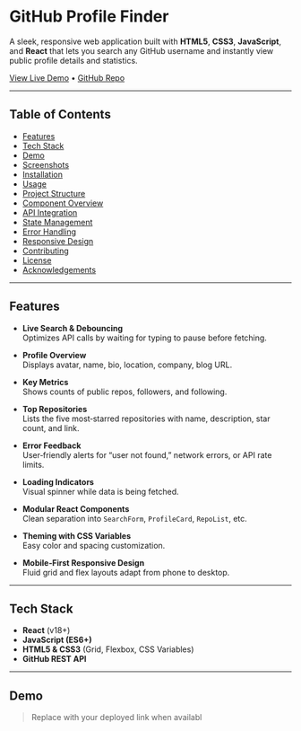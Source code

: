# GitHub Profile Finder

A sleek, responsive web application built with **HTML5**, **CSS3**, **JavaScript**, and **React** that lets you search any GitHub username and instantly view public profile details and statistics.

[View Live Demo]() • [GitHub Repo](https://github.com/vatsalsharma1234/Github-profile-finder)

---

## Table of Contents

- [Features](#features)  
- [Tech Stack](#tech-stack)  
- [Demo](#demo)  
- [Screenshots](#screenshots)  
- [Installation](#installation)  
- [Usage](#usage)  
- [Project Structure](#project-structure)  
- [Component Overview](#component-overview)  
- [API Integration](#api-integration)  
- [State Management](#state-management)  
- [Error Handling](#error-handling)  
- [Responsive Design](#responsive-design)  
- [Contributing](#contributing)  
- [License](#license)  
- [Acknowledgements](#acknowledgements)  

---

## Features

- **Live Search & Debouncing**  
  Optimizes API calls by waiting for typing to pause before fetching.

- **Profile Overview**  
  Displays avatar, name, bio, location, company, blog URL.

- **Key Metrics**  
  Shows counts of public repos, followers, and following.

- **Top Repositories**  
  Lists the five most‑starred repositories with name, description, star count, and link.

- **Error Feedback**  
  User‑friendly alerts for “user not found,” network errors, or API rate limits.

- **Loading Indicators**  
  Visual spinner while data is being fetched.

- **Modular React Components**  
  Clean separation into `SearchForm`, `ProfileCard`, `RepoList`, etc.

- **Theming with CSS Variables**  
  Easy color and spacing customization.

- **Mobile‑First Responsive Design**  
  Fluid grid and flex layouts adapt from phone to desktop.

---

## Tech Stack

- **React** (v18+)  
- **JavaScript (ES6+)**  
- **HTML5 & CSS3** (Grid, Flexbox, CSS Variables)  
- **GitHub REST API**  

---

## Demo

> Replace with your deployed link when availabl
